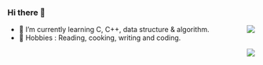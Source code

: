 ### Hi there 👋

<!--
**Algo-Goer/Algo-Goer** is a ✨ _special_ ✨ repository because its `README.md` (this file) appears on your GitHub profile.

Here are some ideas to get you started:

-->

<img align="right" src="https://github-readme-stats.vercel.app/api?username=Algo-Goer&show_icons=true&icon_color=CE1D2D&theme=radical" />


+ 🌱 I’m currently learning C, C++, data structure & algorithm.
+ 💐 Hobbies : Reading, cooking, writing and coding.




<img align="right" src="https://github-readme-stats.vercel.app/api/top-langs/?username=Algo-Goer&layout=compact&hide=tsql&show_icons=true" />
